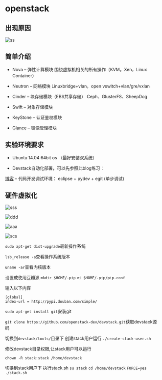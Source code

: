 # openstack

## 出现原因

![ss](../img/2020-02-10-113718.png)

## 简单介绍

- Nova – 弹性计算模块
围绕虚拟机相关的所有操作（KVM，Xen，Linux Container）

- Neutron – 网络模块
Linuxbridge+vlan，open vswitch+vlan/gre/vxlan

- Cinder – 块存储模块（EBS共享存储）
Ceph、GlusterFS、SheepDog

- Swift – 对象存储模块
- KeyStone – 认证鉴权模块
- Glance – 镜像管理模块

## 实验环境要求

- Ubuntu 14.04 64bit os （最好安装双系统）
  
- Devstack自动化部署，可以先参照此blog练习：

[博客](http://blog.csdn.net/ustc_dylan/article/details/17732911)
– 代码开发调试环境： eclipse + pydev + egit (单步调试)

## 硬件虚拟化

![sss](../img/2020-02-10_115049.png)

![ddd](../img/2020-02-10_122121.png)

![aaa](../img/2020-02-10_122217.png)

![scs](../img/2020-02-10_122827.png)

`sudo apt-get dist-upgrade`最新操作系统

`lsb_release -a`查看操作系统版本

`uname -ar`查看内核版本

设置成使用豆瓣源
`mkdir $HOME/.pip`
`vi $HOME/.pip/pip.conf`

输入以下内容

```shell
[global]
index-url = http://pypi.douban.com/simple/
```

`sudo apt-get install git`安装git

`git clone https://github.com/openstack-dev/devstack.git`获取devstack源码

切换到`devstack/tools/`目录下
创建stack用户运行
`./create-stack-user.sh`

修改devstack目录权限,让stack用户可以运行

`chown -R stack:stack /home/devstack`

切换到stack用户下 执行stack.sh
`su stack`
`cd /home/devstack`
`FORCE=yes ./stack.sh`